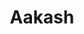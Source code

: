 ---
title: Aakash
description: AI Chatbot that uses function calling and database memory to recommend business decisions and actions.
hero_image: 
categories:
  - Artificial Intelligence
tags:
  - AI Chatbot
  - LLM
  - LangChain.js
  - LangSmith
  - OpenAI
  - Mixtral
  - Anthropic
  - Function Calling
links:
  preview: https://gem-finder.vercel.app/
  github: https://github.com/aakash-durgabari/gem-finder
timeline: < 1 month
---